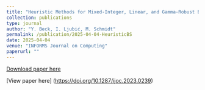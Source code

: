 ```yaml
---
title: "Heuristic Methods for Mixed-Integer, Linear, and Gamma-Robust Bilevel Problems"
collection: publications
type: journal
author: "Y. Beck, I. Ljubić, M. Schmidt"
permalink: /publication/2025-04-04-HeuristicBS
date: 2025-04-04
venue: "INFORMS Journal on Computing"
paperurl: ""
---
```


[Download paper here](https://optimization-online.org/?p=26186)

[View paper here] (https://doi.org/10.1287/ijoc.2023.0239)
